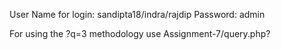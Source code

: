 User Name for login: sandipta18/indra/rajdip
Password: admin

For using the ?q=3 methodology use Assignment-7/query.php?